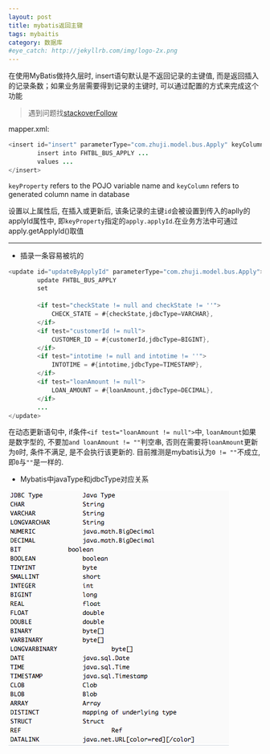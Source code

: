 ```yaml
---
layout: post
title: mybatis返回主键
tags: mybaitis
category: 数据库
#eye_catch: http://jekyllrb.com/img/logo-2x.png
---
```

在使用MyBatis做持久层时, insert语句默认是不返回记录的主键值, 而是返回插入的记录条数；如果业务层需要得到记录的主键时, 可以通过配置的方式来完成这个功能

<!--more-->
> 遇到问题找[stackoverFollow](https://stackoverflow.com/questions/18507508/mybatis-how-to-get-the-auto-generated-key-of-an-insert-mysql)

<!--more-->

mapper.xml:

```java
<insert id="insert" parameterType="com.zhuji.model.bus.Apply" keyColumn="id" useGeneratedKeys="true" keyProperty="apply.applyId">
        insert into FHTBL_BUS_APPLY ...
        values ...
</insert>
```

`keyProperty` refers to the POJO variable name and `keyColumn` refers to generated column name in database

设置以上属性后, 在插入或更新后, 该条记录的主键`id`会被设置到传入的aplly的applyId属性中, 即`keyProperty`指定的`apply.applyId`.在业务方法中可通过apply.getApplyId()取值

----------

- 插录一条容易被坑的

```java
<update id="updateByApplyId" parameterType="com.zhuji.model.bus.Apply">
        update FHTBL_BUS_APPLY
        set

        <if test="checkState != null and checkState != ''">
            CHECK_STATE = #{checkState,jdbcType=VARCHAR},
        </if>
        <if test="customerId != null">
            CUSTOMER_ID = #{customerId,jdbcType=BIGINT},
        </if>
        <if test="intotime != null and intotime != ''">
            INTOTIME = #{intotime,jdbcType=TIMESTAMP},
        </if>
        <if test="loanAmount != null">
            LOAN_AMOUNT = #{loanAmount,jdbcType=DECIMAL},
        </if>
        ...
</update>
```

在动态更新语句中, if条件`<if test="loanAmount != null">`中, `loanAmount`如果是数字型的, 不要加`and loanAmount != ""`判空串, 否则在需要将`loanAmount`更新为`0`时, 条件不满足, 是不会执行该更新的.
目前推测是mybatis认为`0 != ""`不成立, 即`0`与`""`是一样的.

- Mybatis中javaType和jdbcType对应关系

![](/assets/img/source/jdbcType-mybatisType.png "jdbcType-mybatisType")